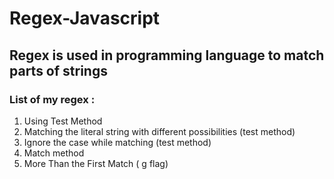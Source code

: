 # Regex-Javascript

## Regex is used in programming language to match parts of strings
### List of my regex :
1. Using Test Method 
2. Matching the literal string with different possibilities (test method)
3. Ignore the case while matching (test method)
4. Match method
5. More Than the First Match ( g flag)
